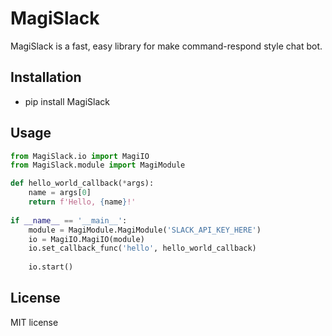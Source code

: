 # MagiSlack
MagiSlack is a fast, easy library for make command-respond style chat bot.

## Installation
- pip install MagiSlack

## Usage
```python
from MagiSlack.io import MagiIO
from MagiSlack.module import MagiModule

def hello_world_callback(*args):
    name = args[0]
    return f'Hello, {name}!'
    
if __name__ == '__main__':
    module = MagiModule.MagiModule('SLACK_API_KEY_HERE')
    io = MagiIO.MagiIO(module)
    io.set_callback_func('hello', hello_world_callback)
    
    io.start()
```

## License
MIT license